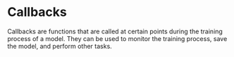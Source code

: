 # Callbacks

Callbacks are functions that are called at certain points during the training process of a model. They can be used to monitor the training process, save the model, and perform other tasks.